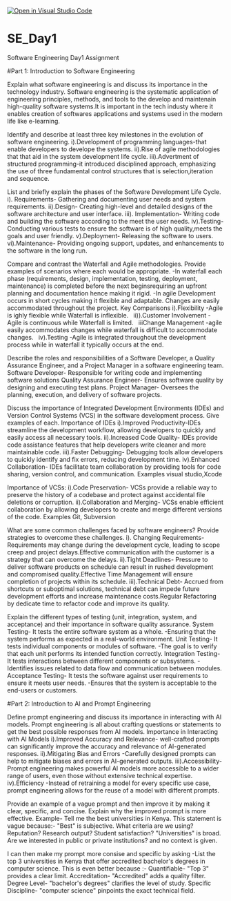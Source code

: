 [![Open in Visual Studio Code](https://classroom.github.com/assets/open-in-vscode-2e0aaae1b6195c2367325f4f02e2d04e9abb55f0b24a779b69b11b9e10269abc.svg)](https://classroom.github.com/online_ide?assignment_repo_id=18374258&assignment_repo_type=AssignmentRepo)
# SE_Day1
Software Engineering Day1 Assignment

#Part 1: Introduction to Software Engineering

Explain what software engineering is and discuss its importance in the technology industry.
 Software engineering is the systematic application of engineering principles, methods, and tools to the develop and maintenain high-quality software systems.It is important in the tech industy where it enables creation of softwares applications and systems used in the modern life like e-learning.

Identify and describe at least three key milestones in the evolution of software engineering.
i).Development of programming languages-that enable developers to develope the systems.
ii).Rise of agile methodologies that that aid in the system development life cycle.
iii).Advertment of structured programming-it introduced disciplined approach, emphasizing the use of three fundamental control structures that is selection,iteration and sequence.

List and briefly explain the phases of the Software Development Life Cycle.
i). Requirements- Gathering and documenting user needs and system requirements.
ii).Design- Creating high-level and detailed designs of the software architecture and user interface.
iii). Implementation- Writing code and building the software according to the meet the user needs.
iv).Testing- Conducting various tests to ensure the software is of high quality,meets the goals and user friendly.
v).Deployment- Releasing the software to users.
vi).Maintenance- Providing ongoing support, updates, and enhancements to the software in the long run.


Compare and contrast the Waterfall and Agile methodologies. Provide examples of scenarios where each would be appropriate.
-In waterfall each phase (requirements, design, implementation, testing, deployment, maintenance) is completed before the next beginsrequiring an upfront planning and documentation hence making it rigid.
-In agile  Development occurs in short cycles making it flexible and adaptable. Changes are easily accommodated throughout the project.
Key Comparisons
i).Flexibility -Agile is ighly flexible while Waterfall is inflexible.   
ii)).Customer Involvement -Agile is continuous while Waterfall is limited.   
iiiChange Management -agile easily accommodates changes while waterfall is difficult to accommodate changes.   
iv).Testing -Agile is integrated throughout the development process while in waterfall it typically occurs at the end.


Describe the roles and responsibilities of a Software Developer, a Quality Assurance Engineer, and a Project Manager in a software engineering team.
 Software Developer- Responsible for writing code and implementing software solutions
 Quality Assurance Engineer- Ensures software quality by designing and executing test plans.
 Project Manager- Oversees the planning, execution, and delivery of software projects.

Discuss the importance of Integrated Development Environments (IDEs) and Version Control Systems (VCS) in the software development process. Give examples of each.
Importance of IDEs
i).Improved Productivity-IDEs streamline the development workflow, allowing developers to quickly and easily access all necessary tools.
ii).Increased Code Quality- IDEs provide code assistance features that help developers write cleaner and more maintainable code.
iii).Faster Debugging- Debugging tools allow developers to quickly identify and fix errors, reducing development time.
iv).Enhanced Collaboration- IDEs facilitate team collaboration by providing tools for code sharing, version control, and communication.
Examples visual studio,Xcode

Importance of VCSs:
i).Code Preservation- VCSs provide a reliable way to preserve the history of a codebase and protect against accidental file deletions or corruption.
ii).Collaboration and Merging- VCSs enable efficient collaboration by allowing developers to create and merge different versions of the code.
Examples Git, Subversion

What are some common challenges faced by software engineers? Provide strategies to overcome these challenges.
i). Changing Requirements- Requirements may change during the development cycle, leading to scope creep and project delays.Effective communication with the customer is a strategy that can overcome the delays.
ii).Tight Deadlines- Pressure to deliver software products on schedule can result in rushed development and compromised quality.Effective Time Management will ensure completion of projects within its schedule.
iii).Technical Debt- Accrued from shortcuts or suboptimal solutions, technical debt can impede future development efforts and increase maintenance costs.Regular Refactoring by dedicate time to refactor code and improve its quality.


Explain the different types of testing (unit, integration, system, and acceptance) and their importance in software quality assurance.
System Testing- It tests the entire software system as a whole.
              -Ensuring that the system performs as expected in a real-world environment.
Unit Testing- It tests individual components or modules of software.
            -The goal is to verify that each unit performs its intended function correctly.
Integration Testing- It tests interactions between different components or subsystems.
                   -Identifies issues related to data flow and communication between modules.
Acceptance Testing- It tests the software against user requirements to ensure it meets user needs.
                  -Ensures that the system is acceptable to the end-users or customers.

 

#Part 2: Introduction to AI and Prompt Engineering


Define prompt engineering and discuss its importance in interacting with AI models.
Prompt engineering is all about crafting questions or statements to get the best possible responses from AI models. 
Importance in Interacting with AI Models
i).Improved Accuracy and Relevance- well-crafted prompts can significantly improve the accuracy and relevance of AI-generated responses.
ii).Mitigating Bias and Errors -Carefully designed prompts can help to mitigate biases and errors in AI-generated outputs.
iii).Accessibility- Prompt engineering makes powerful AI models more accessible to a wider range of users, even those without extensive technical expertise.
iv).Efficiency -Instead of retraining a model for every specific use case, prompt engineering allows for the reuse of a model with different prompts.



Provide an example of a vague prompt and then improve it by making it clear, specific, and concise. Explain why the improved prompt is more effective.
Example- Tell me the best universities in Kenya. 
This statement is vague because:-
"Best" is subjective. What criteria are we using? Reputation? Research output? Student satisfaction?
"Universities" is broad. Are we interested in public or private institutions? and no context is given.

I can then make my prompt more consise and specific by asking -List the top 3 universities in Kenya that offer accredited bachelor's degrees in computer science.
This is even better because :-
Quantifiable- "Top 3" provides a clear limit.
Accreditation- "Accredited" adds a quality filter.
Degree Level- "bachelor's degrees" clarifies the level of study.
Specific Discipline- "computer science" pinpoints the exact technical field.
